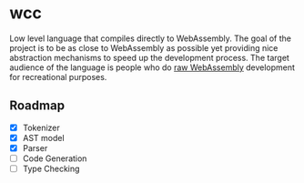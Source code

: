 # wcc

Low level language that compiles directly to WebAssembly. The goal of the project is to be as close to WebAssembly as possible yet providing nice abstraction mechanisms to speed up the development process. The target audience of the language is people who do [raw WebAssembly](https://surma.dev/things/raw-wasm/) development for recreational purposes.

## Roadmap

- [X] Tokenizer
- [X] AST model
- [X] Parser
- [ ] Code Generation
- [ ] Type Checking
